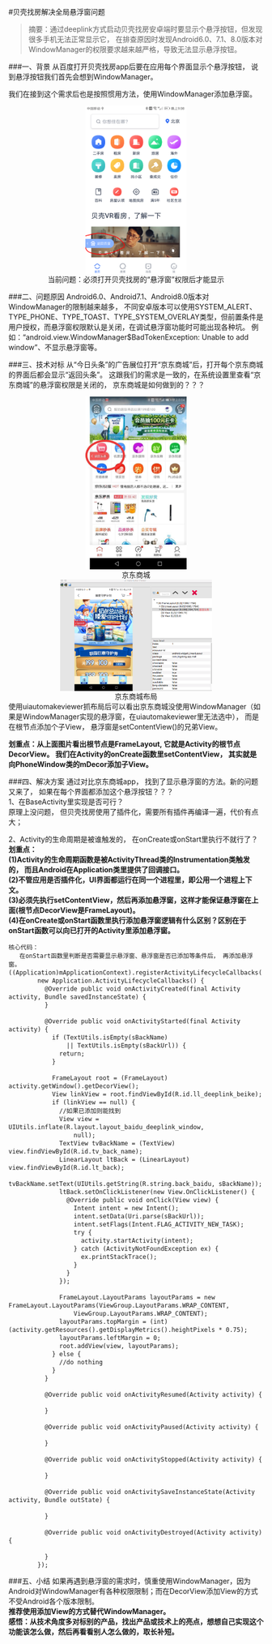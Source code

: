 #贝壳找房解决全局悬浮窗问题


> 摘要：通过deeplink方式启动贝壳找房安卓端时要显示个悬浮按钮，但发现很多手机无法正常显示它， 在排查原因时发现Android6.0、7.1、8.0版本对WindowManager的权限要求越来越严格，导致无法显示悬浮按钮。

###一、背景
从百度打开贝壳找房app后要在应用每个界面显示个悬浮按钮， 说到悬浮按钮我们首先会想到WindowManager。

我们在接到这个需求后也是按照惯用方法，使用WindowManager添加悬浮窗。
   <center><img src="https://raw.githubusercontent.com/brycegao/open-resource/master/deeplink.png" width="200" hegiht="300" align=center /></center>
<center>当前问题：必须打开贝壳找房的“悬浮窗”权限后才能显示</center>

###二、问题原因
Android6.0、Android7.1、Android8.0版本对WindowManager的限制越来越多， 不同安卓版本可以使用SYSTEM_ALERT、TYPE_PHONE、TYPE_TOAST、TYPE_SYSTEM_OVERLAY类型，但前置条件是用户授权，而悬浮窗权限默认是关闭，在调试悬浮窗功能时可能出现各种坑。
例如：“android.view.WindowManager$BadTokenException: Unable to add window”、不显示悬浮窗等。     

###三、技术对标
  从“今日头条”的广告展位打开“京东商城”后，打开每个京东商城的界面后都会显示“返回头条”。 这跟我们的需求是一致的，在系统设置里查看“京东商城”的悬浮窗权限是关闭的， 京东商城是如何做到的？？？
  <center><img src="https://raw.githubusercontent.com/brycegao/open-resource/master/jingdong.jpg" width="200" hegiht="300" align=center /></center>
<center>京东商城</center>

  <center><img src="https://raw.githubusercontent.com/brycegao/open-resource/master/jingdong1.png" width="300" hegiht="200" align=center /></center>
<center>京东商城布局</center>
   使用uiautomakeviewer抓布局后可以看出京东商城没使用WindowManager（如果是WindowManager实现的悬浮窗，在uiautomakeviewer里无法选中）， 而是在根节点添加个子View， 悬浮窗是setContentView()的兄弟View。
   
**划重点：从上面图片看出根节点是FrameLayout,  它就是Activity的根节点DecorView。 我们在Activity的onCreate函数里setContentView， 其实就是向PhoneWindow类的mDecor添加子View。**

###四、解决方案
  通过对比京东商城app， 找到了显示悬浮窗的方法。新的问题又来了， 如果在每个界面都添加这个悬浮按钮？？？   
1、在BaseActivity里实现是否可行？
</br>
原理上没问题， 但贝壳找房使用了插件化，需要所有插件再编译一遍，代价有点大；

2、Activity的生命周期是被谁触发的， 在onCreate或onStart里执行不就行了？
</br>**划重点：
</br>(1)Activity的生命周期函数是被ActivityThread类的Instrumentation类触发的， 而且Android在Application类里提供了回调接口。
</br>(2)不管应用是否插件化，UI界面都运行在同一个进程里，即公用一个进程上下文。</br>(3)必须先执行setContentView，然后再添加悬浮窗，这样才能保证悬浮窗在上面(根节点DecorView是FrameLayout)。</br>(4)在onCreate或onStart函数里执行添加悬浮窗逻辑有什么区别？区别在于onStart函数可以向已打开的Activity里添加悬浮窗。**
   
```
核心代码：
   在onStart函数里判断是否需要显示悬浮窗、悬浮窗是否已添加等条件后， 再添加悬浮窗。 ((Application)mApplicationContext).registerActivityLifecycleCallbacks(
        new Application.ActivityLifecycleCallbacks() {
          @Override public void onActivityCreated(final Activity activity, Bundle savedInstanceState) {
          }

          @Override public void onActivityStarted(final Activity activity) {
            if (TextUtils.isEmpty(sBackName)
                || TextUtils.isEmpty(sBackUrl)) {
              return;
            }

            FrameLayout root = (FrameLayout) activity.getWindow().getDecorView();
            View linkView = root.findViewById(R.id.ll_deeplink_beike);
            if (linkView == null) {
              //如果已添加则能找到
              View view = UIUtils.inflate(R.layout.layout_baidu_deeplink_window,
                  null);
              TextView tvBackName = (TextView) view.findViewById(R.id.tv_back_name);
              LinearLayout ltBack = (LinearLayout) view.findViewById(R.id.lt_back);
              tvBackName.setText(UIUtils.getString(R.string.back_baidu, sBackName));
              ltBack.setOnClickListener(new View.OnClickListener() {
                @Override public void onClick(View view) {
                  Intent intent = new Intent();
                  intent.setData(Uri.parse(sBackUrl));
                  intent.setFlags(Intent.FLAG_ACTIVITY_NEW_TASK);
                  try {
                    activity.startActivity(intent);
                  } catch (ActivityNotFoundException ex) {
                    ex.printStackTrace();
                  }
                }
              });

              FrameLayout.LayoutParams layoutParams = new FrameLayout.LayoutParams(ViewGroup.LayoutParams.WRAP_CONTENT,
                  ViewGroup.LayoutParams.WRAP_CONTENT);
              layoutParams.topMargin = (int)(activity.getResources().getDisplayMetrics().heightPixels * 0.75);
              layoutParams.leftMargin = 0;
              root.addView(view, layoutParams);
            } else {
              //do nothing
            }
          }

          @Override public void onActivityResumed(Activity activity) {

          }

          @Override public void onActivityPaused(Activity activity) {

          }

          @Override public void onActivityStopped(Activity activity) {

          }

          @Override public void onActivitySaveInstanceState(Activity activity, Bundle outState) {

          }

          @Override public void onActivityDestroyed(Activity activity) {

          }
        });
```

###五、小结
   如果再遇到悬浮窗的需求时，慎重使用WindowManager，因为Android对WindowManager有各种权限限制；而在DecorView添加View的方式不受Android各个版本限制。    
**推荐使用添加View的方式替代WindowManager。**
**</br>感悟：从技术角度多对标别的产品，找出产品或技术上的亮点，想想自己实现这个功能该怎么做，然后再看看别人怎么做的，取长补短。**